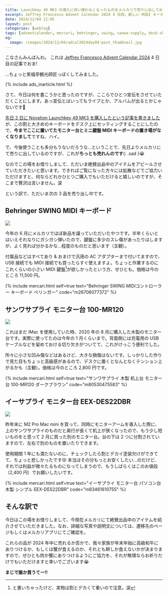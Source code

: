 ```yaml
---
title: Launchkey 49 MK3 の導入に伴い使わなくなったものをメルカリで売りに出しておりますので誰か買うてー
excerpt: Jeffrey Francesco Advent Calendar 2024 4 日目。新しい MIDI キーボードの購入により不要になったものを数日前にメルカリに出したのですが、ちっとも売れないのでこの場を借りて買うてー! とアピールさせてもらいます。
date: 2024/12/04 21:05
layout: post
categories: [weblog]
tags: [adventcalender, mercari, behringer, swing, sanwa-supply, desk-shelf]
og:
  image: /images/2024/12/04/adcal2024day04-post_thumbnail.jpg
---
```


こなさんみんばんわ。
これは [Jeffrey Francesco Advent Calendar 2024][adcal] 4 日目の記事でおま!

…ちょっと笑福亭鶴光師匠っぽくしてみました。

[adcal]: https://adventar.org/calendars/10886

{% include ads_inarticle.html %}

さて、今日は何を書こうかと思ったのですが、ここらでひとつ宣伝をさせていただくことにします。あっ宣伝とはいってもライブとか、アルバムが出るとかじゃないです🤣

[先日 2 日に Novation Launchkey 49 MK3 を購入したという記事を書きました][day2]が、この割と大きめのキーボードをデスク上にセッティングすることにしたので、**今までここに置いてたモニター台とミニ鍵盤 MIDI キーボードの置き場がなくなりまして**ですね、ハイ。

[day2]: /weblog/2024120201/

で、今後使うことも多分もうないだろうな…ということで、先日よりメルカリにて売りに出しているのですが、これが**ちっとも売れんのです**{: .sad }😭

なのでこの場をお借りしまして、ただいま絶賛出品中のアイテムをアピールさせていただきたいと思います。できればご覧になった方々には拡散などでご協力いただけますと、何ならどれかひとつご購入でもいただけると嬉しいのですが、そこまで贅沢は言いません。涙

という訳で、ただいま次の 3 品を売り出し中です。


Behringer SWING MIDI キーボード
-------------------------------

![](/images/2024/12/04/mercari202412-1.jpg)

今年の 6 月にメルカリでほぼ新品を譲っていただいたやつです。半年くらいとはいえそれなりにガシガシ弾いたので、鍵盤に多少のスレ傷があったりはしますが、よく見れば分かるかな…程度のものだと思います（主観）。

付属品などはすべてあり & おまけで汎用の AC アダプターまで付いてますので、USB 接続でも MIDI 接続でも買ったらすぐ使えますよ。ちょっと作業するのにこれくらいの小さい MIDI 鍵盤[^1]が欲しかったという方、ぜひとも。価格は今のところ 11,500 円。

{% include mercari.html self=true text="Behringer SWING MIDIコントローラー キーボード べリンガー" code="m26706077372" %}


サンワサプライ モニター台 100-MR120
-----------------------------------

![](/images/2024/12/04/mercari202412-2.jpg)

これはまだ iMac を使用していた時、2020 年の 8 月に購入した木製のモニター台です。実際に使ってたのは今年の 1 月くらいまで。背面側には充電用の USB ケーブルなどを留めておける切り欠きがついてて、これがけっこう便利でした。

所々に小さな凹み傷などはあるけど、大きな損傷はないです。しっかりした作りで見た目もちょっと高級感があるので、デスクに置くとなんとなくテンション上がるかも（主観）。価格は今のところ 2,800 円です。

{% include mercari.html self=true text="サンワサプライ 木製 机上台 モニター台 100-MR120 ダークブラウン" code="m80530475583" %}


イーサプライ モニター台 EEX-DES22DBR
------------------------------------

![](/images/2024/12/04/mercari202412-3.jpg)

昨年末に M2 Pro Mac mini を買って、同時にモニターアームを導入した際に、上のサンワサプライのものだと奥行が長くて机上が狭くなったので、もう少し短いものをと思って 2 月に買った別のモニター台。台の下は 2 つに分割されていますので、左右で別のものを置いたりできます。

使用期間 1 年にも満たないのに、チェックしたら割とデカイ塗装欠けができてて、ちょっと悲しかったです😢 本当はその分もっとお安くしたい…のだけど、それでは利益が微々たるものになってしまうので、もうしばらくはこのお値段（2,400 円）でお願いしたいです。

{% include mercari.html self=true text="イーサプライ モニター台 パソコン台 木製 シンプル EEX-DES22DBR" code="m83461610755" %}


そんな訳で
----------

今日はこの場をお借りしまして、今現在メルカリにて絶賛出品中のアイテムを紹介させていただきました。なお、詳細な写真や説明文については、遷移先のページもしくはメルカリアプリにてご確認を。

これらの品が 2024 年中に売れるか否かで、我々家族が年末年始に高級和牛にありつけるか、もしくは蟹が食えるのか、それとも餅しか食えないかが決まりますので、ぜひとも肉か蟹にありつけるようにご協力を、それが無理ならお祈りだけでもいただけますと幸いでございます😭

**まじで誰か買うてー!!**

[^1]: と書いちゃったけど、実物は割とデカくて重いので注意。涙
